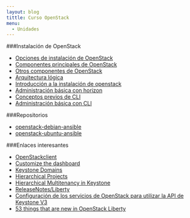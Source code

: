 ```yaml
---
layout: blog
tittle: Curso OpenStack
menu:
  - Unidades
---
```


###Instalación de OpenStack

* [Opciones de instalación de OpenStack](opciones_instalacion)
* [Componentes principales de OpenStack](componentes_core.html)
* [Otros componentes de OpenStack](otros_componentes.html)
* [Arquitectura lógica](arquitectura_logica)
* [Introducción a la instalación de openstack](instalacion_openstack)
* [Administración básica con horizon](admin_basica_horizon)
* [Conceptos previos de CLI](previos_cli)
* [Administración básica con CLI](admin_basica)

###Repositorios

* [openstack-debian-ansible](https://github.com/iesgn/openstack-debian-ansible/tree/kilo)
* [openstack-ubuntu-ansible](https://github.com/iesgn/openstack-ubuntu-ansible/tree/kilo)

###Enlaces interesantes

* [OpenStackclient](http://docs.openstack.org/developer/python-openstackclient/)
* [Customize the dashboard](http://docs.openstack.org/kilo/config-reference/content/dashboard-custom-brand.html)
* [Keystone Domains](https://wiki.openstack.org/wiki/Domains)
* [Hierarchical Projects](https://specs.openstack.org/openstack/keystone-specs/specs/juno/hierarchical_multitenancy.html)
* [Hierarchical Multitenancy in Keystone](http://raildo.me/hierarchical-multitenancy-in-openstack/)
* [ReleaseNotes/Liberty](https://wiki.openstack.org/wiki/ReleaseNotes/Liberty)
* [Configuración de los servicios de OpenStack para utilizar la API de Keystone V3](https://www-01.ibm.com/support/knowledgecenter/SS4KMC_2.5.0/com.ibm.sco.doc_2.5/t_reconfig_openstack_svcs.html)
* [53 things that are new in OpenStack Liberty](https://www.mirantis.com/blog/53-things-new-openstack-liberty/)